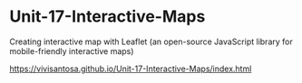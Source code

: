# Unit-17-Interactive-Maps
Creating interactive map with Leaflet (an open-source JavaScript library for mobile-friendly interactive maps)

https://vivisantosa.github.io/Unit-17-Interactive-Maps/index.html
